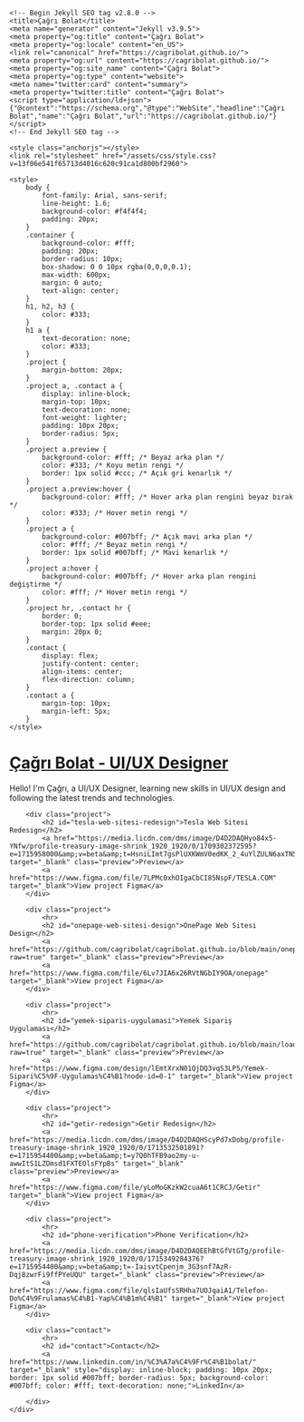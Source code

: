 <html lang="en-US"><head>
    <meta charset="UTF-8">
    <meta http-equiv="X-UA-Compatible" content="IE=edge">
    <meta name="viewport" content="width=device-width, initial-scale=1">

    <!-- Begin Jekyll SEO tag v2.8.0 -->
    <title>Çağrı Bolat</title>
    <meta name="generator" content="Jekyll v3.9.5">
    <meta property="og:title" content="Çağrı Bolat">
    <meta property="og:locale" content="en_US">
    <link rel="canonical" href="https://cagribolat.github.io/">
    <meta property="og:url" content="https://cagribolat.github.io/">
    <meta property="og:site_name" content="Çağrı Bolat">
    <meta property="og:type" content="website">
    <meta name="twitter:card" content="summary">
    <meta property="twitter:title" content="Çağrı Bolat">
    <script type="application/ld+json">
    {"@context":"https://schema.org","@type":"WebSite","headline":"Çağrı Bolat","name":"Çağrı Bolat","url":"https://cagribolat.github.io/"}</script>
    <!-- End Jekyll SEO tag -->

    <style class="anchorjs"></style>
    <link rel="stylesheet" href="/assets/css/style.css?v=13f06e541f65713d4016c620c91ca1d800bf2960">

    <style>
        body {
            font-family: Arial, sans-serif;
            line-height: 1.6;
            background-color: #f4f4f4;
            padding: 20px;
        }
        .container {
            background-color: #fff;
            padding: 20px;
            border-radius: 10px;
            box-shadow: 0 0 10px rgba(0,0,0,0.1);
            max-width: 600px;
            margin: 0 auto;
            text-align: center;
        }
        h1, h2, h3 {
            color: #333;
        }
        h1 a {
            text-decoration: none;
            color: #333;
        }
        .project {
            margin-bottom: 20px;
        }
        .project a, .contact a {
            display: inline-block;
            margin-top: 10px;
            text-decoration: none;
            font-weight: lighter;
            padding: 10px 20px;
            border-radius: 5px;
        }
        .project a.preview {
            background-color: #fff; /* Beyaz arka plan */
            color: #333; /* Koyu metin rengi */
            border: 1px solid #ccc; /* Açık gri kenarlık */
        }
        .project a.preview:hover {
            background-color: #fff; /* Hover arka plan rengini beyaz bırak */
            color: #333; /* Hover metin rengi */
        }
        .project a {
            background-color: #007bff; /* Açık mavi arka plan */
            color: #fff; /* Beyaz metin rengi */
            border: 1px solid #007bff; /* Mavi kenarlık */
        }
        .project a:hover {
            background-color: #007bff; /* Hover arka plan rengini değiştirme */
            color: #fff; /* Hover metin rengi */
        }
        .project hr, .contact hr {
            border: 0;
            border-top: 1px solid #eee;
            margin: 20px 0;
        }
        .contact {
            display: flex;
            justify-content: center;
            align-items: center;
            flex-direction: column;
        }
        .contact a {
            margin-top: 10px;
            margin-left: 5px;
        }
    </style>
</head>
<body>
    <div class="container">
        <h1><a href="https://cagribolat.github.io/">Çağrı Bolat - UI/UX Designer</a></h1>
        <p>Hello! I'm Çağrı, a UI/UX Designer, learning new skills in UI/UX design and following the latest trends and technologies.</p>
        
        <div class="project">
            <h2 id="tesla-web-sitesi-redesign">Tesla Web Sitesi Redesign</h2>
            <a href="https://media.licdn.com/dms/image/D4D2DAQHyo84x5-YNfw/profile-treasury-image-shrink_1920_1920/0/1709302372595?e=1715958000&amp;v=beta&amp;t=HsniLImt7gsPlUXKWmV0edKK_2_4uYlZULN6axTN5tc" target="_blank" class="preview">Preview</a>
            <a href="https://www.figma.com/file/7LPMc0xhOIgaCbCI85NspF/TESLA.COM" target="_blank">View project Figma</a>
        </div>
        
        <div class="project">
            <hr>
            <h2 id="onepage-web-sitesi-design">OnePage Web Sitesi Design</h2>
            <a href="https://github.com/cagribolat/cagribolat.github.io/blob/main/onepage.jpg?raw=true" target="_blank" class="preview">Preview</a>
            <a href="https://www.figma.com/file/6Lv7JIA6x26RVtNGbIY9OA/onepage" target="_blank">View project Figma</a>
        </div>
        
        <div class="project">
            <hr>
            <h2 id="yemek-siparis-uygulamasi">Yemek Sipariş Uygulaması</h2>
            <a href="https://github.com/cagribolat/cagribolat.github.io/blob/main/loading.jpg?raw=true" target="_blank" class="preview">Preview</a>
            <a href="https://www.figma.com/design/lEmtXrxN01QjDQ3vqS3LP5/Yemek-Sipari%C5%9F-Uygulamas%C4%B1?node-id=0-1" target="_blank">View project Figma</a>
        </div>

        <div class="project">
            <hr>
            <h2 id="getir-redesign">Getir Redesign</h2>
            <a href="https://media.licdn.com/dms/image/D4D2DAQHScyPd7xDobg/profile-treasury-image-shrink_1920_1920/0/1713532501891?e=1715954400&amp;v=beta&amp;t=y7Q0hTFB9ao2my-u-awwItS1LZDmsd1FXTEOlsFYpBs" target="_blank" class="preview">Preview</a>
            <a href="https://www.figma.com/file/yLoMoGKzkW2cuaA6t1CRCJ/Getir" target="_blank">View project Figma</a>
        </div>
        
        <div class="project">
            <hr>
            <h2 id="phone-verification">Phone Verification</h2>
            <a href="https://media.licdn.com/dms/image/D4D2DAQEEhBtGfVtGTg/profile-treasury-image-shrink_1920_1920/0/1715349284376?e=1715954400&amp;v=beta&amp;t=-IaisvtCpenjm_3G3snf7AzR-Dqj8zwrFi9ffPYeUQU" target="_blank" class="preview">Preview</a>
            <a href="https://www.figma.com/file/qlsIaUfsSRHha7UOJqaiA1/Telefon-Do%C4%9Frulamas%C4%B1-Yap%C4%B1m%C4%B1" target="_blank">View project Figma</a>
        </div>

        <div class="contact">
            <hr>
            <h2 id="contact">Contact</h2>
            <a href="https://www.linkedin.com/in/%C3%A7a%C4%9Fr%C4%B1bolat/" target="_blank" style="display: inline-block; padding: 10px 20px; border: 1px solid #007bff; border-radius: 5px; background-color: #007bff; color: #fff; text-decoration: none;">LinkedIn</a>

        </div>
    </div>
    


</body></html>
